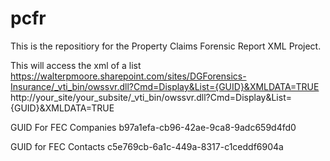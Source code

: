 # pcfr
This is the repositiory for the Property Claims Forensic Report XML Project.

This will access the xml of a list
https://walterpmoore.sharepoint.com/sites/DGForensics-Insurance/_vti_bin/owssvr.dll?Cmd=Display&List={GUID}&XMLDATA=TRUE
http://your_site/your_subsite/_vti_bin/owssvr.dll?Cmd=Display&List={GUID}&XMLDATA=TRUE

GUID For FEC Companies
b97a1efa-cb96-42ae-9ca8-9adc659d4fd0

GUID for FEC Contacts
c5e769cb-6a1c-449a-8317-c1ceddf6904a